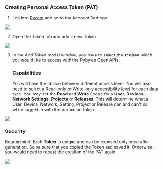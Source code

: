 ### Creating Personal Access Token (PAT)

1. Log into [Pycom](https://sso.pycom.io/) and go to the Account Settings.

![](/gitbook/assets/open-api/token/login-settings.png)



2. Open the Token tab and add a new Token.

![](/gitbook/assets/open-api/token/token-page.png)



3. In the Add Token modal window, you have to select the **scopes** which you would like to access with the Pybytes Open APIs.


    ### Capabilities
    You will have the choice between different access level.
    You will also need to select a Read-only or Write-only accessibility level for each data type.
    You may set the **Read** and **Write** Scope for a **User**, **Devices**, **Network Settings**, **Projects** or 
    **Releases**.
    This will determine what a User, Device, Network, Setting, Project or Release can and can't do when logged in with the particular Token.

![](/gitbook/assets/open-api/token/token-settings.png)



### Security
Bear in mind! Each **Token** is unique and can be exposed only once after generation. So be sure that you copied the Token and saved it. Otherwise, you would need to repeat the creation of the PAT again.

![](/gitbook/assets/open-api/token/token-security.png)


